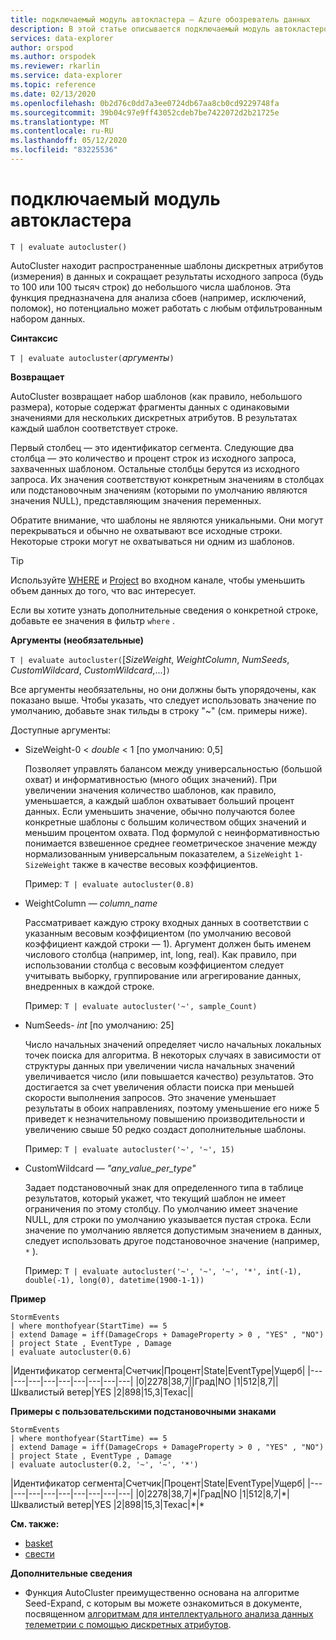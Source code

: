 ```yaml
---
title: подключаемый модуль автокластера — Azure обозреватель данных
description: В этой статье описывается подключаемый модуль автокластеров в Azure обозреватель данных.
services: data-explorer
author: orspod
ms.author: orspodek
ms.reviewer: rkarlin
ms.service: data-explorer
ms.topic: reference
ms.date: 02/13/2020
ms.openlocfilehash: 0b2d76c0dd7a3ee0724db67aa8cb0cd9229748fa
ms.sourcegitcommit: 39b04c97e9ff43052cdeb7be7422072d2b21725e
ms.translationtype: MT
ms.contentlocale: ru-RU
ms.lasthandoff: 05/12/2020
ms.locfileid: "83225536"
---
```

# <a name="autocluster-plugin"></a>подключаемый модуль автокластера

```kusto
T | evaluate autocluster()
```

AutoCluster находит распространенные шаблоны дискретных атрибутов (измерения) в данных и сокращает результаты исходного запроса (будь то 100 или 100 тысяч строк) до небольшого числа шаблонов. Эта функция предназначена для анализа сбоев (например, исключений, поломок), но потенциально может работать с любым отфильтрованным набором данных. 

**Синтаксис**

`T | evaluate autocluster(`*аргументы*`)`

**Возвращает**

AutoCluster возвращает набор шаблонов (как правило, небольшого размера), которые содержат фрагменты данных с одинаковыми значениями для нескольких дискретных атрибутов. В результатах каждый шаблон соответствует строке. 

Первый столбец — это идентификатор сегмента. Следующие два столбца — это количество и процент строк из исходного запроса, захваченных шаблоном. Остальные столбцы берутся из исходного запроса. Их значения соответствуют конкретным значениям в столбцах или подстановочным значениям (которыми по умолчанию являются значения NULL), представляющим значения переменных. 

Обратите внимание, что шаблоны не являются уникальными. Они могут перекрываться и обычно не охватывают все исходные строки. Некоторые строки могут не охватываться ни одним из шаблонов.

> [!TIP]
> Используйте [WHERE](./whereoperator.md) и [Project](./projectoperator.md) во входном канале, чтобы уменьшить объем данных до того, что вас интересует.
>
> Если вы хотите узнать дополнительные сведения о конкретной строке, добавьте ее значения в фильтр `where` .

**Аргументы (необязательные)**

`T | evaluate autocluster(`[*SizeWeight*, *WeightColumn*, *NumSeeds*, *CustomWildcard*, *CustomWildcard*,...]`)`

Все аргументы необязательны, но они должны быть упорядочены, как показано выше. Чтобы указать, что следует использовать значение по умолчанию, добавьте знак тильды в строку "~" (см. примеры ниже).

Доступные аргументы:

* SizeWeight-0 < *double* < 1 [по умолчанию: 0,5]

    Позволяет управлять балансом между универсальностью (большой охват) и информативностью (много общих значений). При увеличении значения количество шаблонов, как правило, уменьшается, а каждый шаблон охватывает больший процент данных. Если уменьшить значение, обычно получаются более конкретные шаблоны с большим количеством общих значений и меньшим процентом охвата. Под формулой с неинформативностью понимается взвешенное среднее геометрическое значение между нормализованным универсальным показателем, а `SizeWeight` `1-SizeWeight` также в качестве весовых коэффициентов. 

    Пример: `T | evaluate autocluster(0.8)`

* WeightColumn — *column_name*

    Рассматривает каждую строку входных данных в соответствии с указанным весовым коэффициентом (по умолчанию весовой коэффициент каждой строки — 1). Аргумент должен быть именем числового столбца (например, int, long, real). Как правило, при использовании столбца с весовым коэффициентом следует учитывать выборку, группирование или агрегирование данных, внедренных в каждой строке.
    
    Пример: `T | evaluate autocluster('~', sample_Count)` 

* NumSeeds- *int* [по умолчанию: 25] 

    Число начальных значений определяет число начальных локальных точек поиска для алгоритма. В некоторых случаях в зависимости от структуры данных при увеличении числа начальных значений увеличивается число (или повышается качество) результатов. Это достигается за счет увеличения области поиска при меньшей скорости выполнения запросов. Это значение уменьшает результаты в обоих направлениях, поэтому уменьшение его ниже 5 приведет к незначительному повышению производительности и увеличению свыше 50 редко создаст дополнительные шаблоны.

    Пример: `T | evaluate autocluster('~', '~', 15)`

* CustomWildcard — *"any_value_per_type"*

    Задает подстановочный знак для определенного типа в таблице результатов, который укажет, что текущий шаблон не имеет ограничения по этому столбцу.
    По умолчанию имеет значение NULL, для строки по умолчанию указывается пустая строка. Если значение по умолчанию является допустимым значением в данных, следует использовать другое подстановочное значение (например, `*` ).

    Пример: `T | evaluate autocluster('~', '~', '~', '*', int(-1), double(-1), long(0), datetime(1900-1-1))`

**Пример**

<!-- csl: https://help.kusto.windows.net:443/Samples -->
```kusto
StormEvents 
| where monthofyear(StartTime) == 5
| extend Damage = iff(DamageCrops + DamageProperty > 0 , "YES" , "NO")
| project State , EventType , Damage
| evaluate autocluster(0.6)
```

|Идентификатор сегмента|Счетчик|Процент|State|EventType|Ущерб|
|---|---|---|---|---|---|---|---|---|
|0|2278|38,7||Град|NO
|1|512|8,7||Шквалистый ветер|YES
|2|898|15,3|Техас||

**Примеры с пользовательскими подстановочными знаками**

<!-- csl: https://help.kusto.windows.net:443/Samples -->
```kusto
StormEvents 
| where monthofyear(StartTime) == 5
| extend Damage = iff(DamageCrops + DamageProperty > 0 , "YES" , "NO")
| project State , EventType , Damage 
| evaluate autocluster(0.2, '~', '~', '*')
```

|Идентификатор сегмента|Счетчик|Процент|State|EventType|Ущерб|
|---|---|---|---|---|---|---|---|---|
|0|2278|38,7|\*|Град|NO
|1|512|8,7|\*|Шквалистый ветер|YES
|2|898|15,3|Техас|\*|\*

**См. также:**

* [basket](./basketplugin.md)
* [свести](./reduceoperator.md)

**Дополнительные сведения**

* Функция AutoCluster преимущественно основана на алгоритме Seed-Expand, с которым вы можете ознакомиться в документе, посвященном [алгоритмам для интеллектуального анализа данных телеметрии с помощью дискретных атрибутов](https://www.scitepress.org/DigitalLibrary/PublicationsDetail.aspx?ID=d5kcrO+cpEU=&t=1). 

